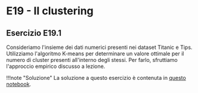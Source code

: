 # E19 - Il clustering

## Esercizio E19.1

Consideriamo l'insieme dei dati numerici presenti nei dataset Titanic e Tips. Utilizziamo l'algoritmo K-means per determinare un valore ottimale per il numero di cluster presenti all'interno degli stessi. Per farlo, sfruttiamo l'approccio empirico discusso a lezione.

!!!note "Soluzione"
    La soluzione a questo esercizio è contenuta in [questo notebook](solution.ipynb).